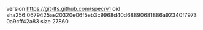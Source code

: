 version https://git-lfs.github.com/spec/v1
oid sha256:0679425ae20320e06f5eb3c9968d40d68890681886a92340f79730a9cff42a83
size 27860
